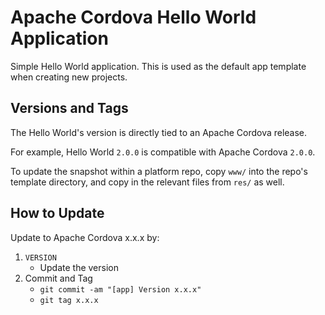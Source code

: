 # Apache Cordova Hello World Application

Simple Hello World application. 
This is used as the default app template
when creating new projects.

## Versions and Tags

The Hello World's version is directly tied to an Apache Cordova release.

For example, Hello World `2.0.0` is compatible with Apache Cordova `2.0.0`.

To update the snapshot within a platform repo, copy `www/` into the repo's
template directory, and copy in the relevant files from `res/` as well.

## How to Update

Update to Apache Cordova x.x.x by:

1. `VERSION`
    - Update the version
2. Commit and Tag
    - `git commit -am "[app] Version x.x.x"`
    - `git tag x.x.x`

